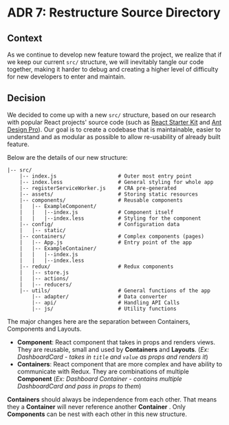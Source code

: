 # ADR 7: Restructure Source Directory
## Context
As we continue to develop new feature toward the project, we realize that if we keep our current `src/` structure, 
we will inevitably tangle our code together, making it harder to debug and creating a higher level
of difficulty for new developers to enter and maintain.

## Decision
We decided to come up with a new `src/` structure, based on our research with popular React projects' source code 
(such as [React Starter Kit](https://github.com/kriasoft/react-starter-kit) and [Ant Design Pro](https://github.com/ant-design/ant-design-pro)). Our goal is to create a codebase that is maintainable, easier to
understand and as modular as possible to allow re-usability of already built feature.

Below are the details of our new structure:
```
|-- src/
    |-- index.js                    # Outer most entry point
    |-- index.less                  # General styling for whole app
    |-- registerServiceWorker.js    # CRA pre-generated
    |-- assets/                     # Storing static resources
    |-- components/                 # Reusable components
    |   |-- ExampleComponent/ 
    |   |   |--index.js             # Component itself
    |   |   |--index.less           # Styling for the component
    |-- config/                     # Configuration data
    |   |-- static/
    |-- containers/                 # Complex components (pages)
    |   |-- App.js                  # Entry point of the app
    |   |-- ExampleContainer/
    |   |   |--index.js
    |   |   |--index.less
    |-- redux/                      # Redux components
    |   |-- store.js 
    |   |-- actions/
    |   |-- reducers/
    |-- utils/                      # General functions of the app
        |-- adapter/                # Data converter
        |-- api/                    # Handling API Calls
        |-- js/                     # Utility functions

```
The major changes here are the separation between Containers, Components and Layouts.

* **Component**: React component that takes in props and renders views.
They are reusable, small and used by **Containers** and **Layouts**. (*Ex: DashboardCard - takes in `title` and `value`
as props and renders it*)
* **Containers**: React component that are more complex and have ability to communicate with Redux.
They are combinations of multiple **Component** (*Ex: Dashboard Container - contains multiple DashboardCard and pass in 
props to them*)

**Containers** should always be independence from each other. That means they a **Container** 
will never reference another **Container** . Only **Components** can be nest with each other in 
this new structure.
